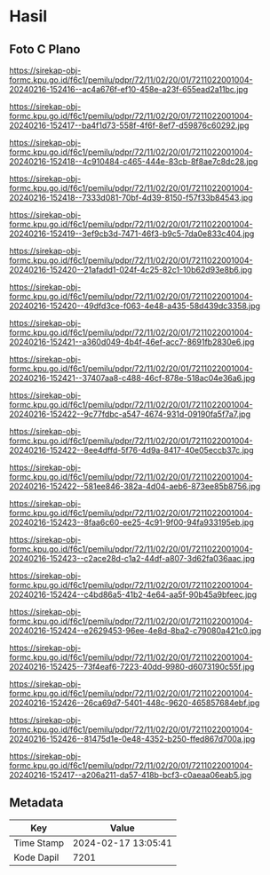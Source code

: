 # Hasil

## Foto C Plano

https://sirekap-obj-formc.kpu.go.id/f6c1/pemilu/pdpr/72/11/02/20/01/7211022001004-20240216-152416--ac4a676f-ef10-458e-a23f-655ead2a11bc.jpg

https://sirekap-obj-formc.kpu.go.id/f6c1/pemilu/pdpr/72/11/02/20/01/7211022001004-20240216-152417--ba4f1d73-558f-4f6f-8ef7-d59876c60292.jpg

https://sirekap-obj-formc.kpu.go.id/f6c1/pemilu/pdpr/72/11/02/20/01/7211022001004-20240216-152418--4c910484-c465-444e-83cb-8f8ae7c8dc28.jpg

https://sirekap-obj-formc.kpu.go.id/f6c1/pemilu/pdpr/72/11/02/20/01/7211022001004-20240216-152418--7333d081-70bf-4d39-8150-f57f33b84543.jpg

https://sirekap-obj-formc.kpu.go.id/f6c1/pemilu/pdpr/72/11/02/20/01/7211022001004-20240216-152419--3ef9cb3d-7471-46f3-b9c5-7da0e833c404.jpg

https://sirekap-obj-formc.kpu.go.id/f6c1/pemilu/pdpr/72/11/02/20/01/7211022001004-20240216-152420--21afadd1-024f-4c25-82c1-10b62d93e8b6.jpg

https://sirekap-obj-formc.kpu.go.id/f6c1/pemilu/pdpr/72/11/02/20/01/7211022001004-20240216-152420--49dfd3ce-f063-4e48-a435-58d439dc3358.jpg

https://sirekap-obj-formc.kpu.go.id/f6c1/pemilu/pdpr/72/11/02/20/01/7211022001004-20240216-152421--a360d049-4b4f-46ef-acc7-8691fb2830e6.jpg

https://sirekap-obj-formc.kpu.go.id/f6c1/pemilu/pdpr/72/11/02/20/01/7211022001004-20240216-152421--37407aa8-c488-46cf-878e-518ac04e36a6.jpg

https://sirekap-obj-formc.kpu.go.id/f6c1/pemilu/pdpr/72/11/02/20/01/7211022001004-20240216-152422--9c77fdbc-a547-4674-931d-09190fa5f7a7.jpg

https://sirekap-obj-formc.kpu.go.id/f6c1/pemilu/pdpr/72/11/02/20/01/7211022001004-20240216-152422--8ee4dffd-5f76-4d9a-8417-40e05eccb37c.jpg

https://sirekap-obj-formc.kpu.go.id/f6c1/pemilu/pdpr/72/11/02/20/01/7211022001004-20240216-152422--581ee846-382a-4d04-aeb6-873ee85b8756.jpg

https://sirekap-obj-formc.kpu.go.id/f6c1/pemilu/pdpr/72/11/02/20/01/7211022001004-20240216-152423--8faa6c60-ee25-4c91-9f00-94fa933195eb.jpg

https://sirekap-obj-formc.kpu.go.id/f6c1/pemilu/pdpr/72/11/02/20/01/7211022001004-20240216-152423--c2ace28d-c1a2-44df-a807-3d62fa036aac.jpg

https://sirekap-obj-formc.kpu.go.id/f6c1/pemilu/pdpr/72/11/02/20/01/7211022001004-20240216-152424--c4bd86a5-41b2-4e64-aa5f-90b45a9bfeec.jpg

https://sirekap-obj-formc.kpu.go.id/f6c1/pemilu/pdpr/72/11/02/20/01/7211022001004-20240216-152424--e2629453-96ee-4e8d-8ba2-c79080a421c0.jpg

https://sirekap-obj-formc.kpu.go.id/f6c1/pemilu/pdpr/72/11/02/20/01/7211022001004-20240216-152425--73f4eaf6-7223-40dd-9980-d6073190c55f.jpg

https://sirekap-obj-formc.kpu.go.id/f6c1/pemilu/pdpr/72/11/02/20/01/7211022001004-20240216-152426--26ca69d7-5401-448c-9620-465857684ebf.jpg

https://sirekap-obj-formc.kpu.go.id/f6c1/pemilu/pdpr/72/11/02/20/01/7211022001004-20240216-152426--81475d1e-0e48-4352-b250-ffed867d700a.jpg

https://sirekap-obj-formc.kpu.go.id/f6c1/pemilu/pdpr/72/11/02/20/01/7211022001004-20240216-152417--a206a211-da57-418b-bcf3-c0aeaa06eab5.jpg


## Metadata

| Key        | Value               |
| ---------- | ------------------- |
| Time Stamp | 2024-02-17 13:05:41 |
| Kode Dapil | 7201                |




